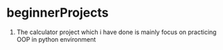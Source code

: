 # beginnerProjects
01. The calculator project which i have done is mainly focus on practicing OOP in python environment 
